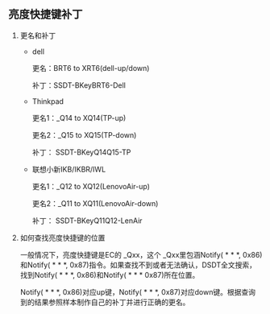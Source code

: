 ## 亮度快捷键补丁

1. 更名和补丁

   - dell

     更名：BRT6 to XRT6(dell-up/down)

     补丁：SSDT-BKeyBRT6-Dell

   - Thinkpad

     更名1：_Q14 to XQ14(TP-up)

     更名2：_Q15 to XQ15(TP-down)

     补丁： SSDT-BKeyQ14Q15-TP

   - 联想小新IKB/IKBR/IWL

     更名1：_Q12 to XQ12(LenovoAir-up)

     更名2：_Q11 to XQ11(LenovoAir-down)

     补丁： SSDT-BKeyQ11Q12-LenAir

2. 如何查找亮度快捷键的位置

   一般情况下，亮度快捷键是EC的 _Qxx，这个 _Qxx里包涵Notify( * * *, 0x86)和Notify( * * *, 0x87)指令。如果查找不到或者无法确认，DSDT全文搜索，找到Notify( * * *, 0x86)和Notify( * * * 0x87)所在位置。

   Notify( * * *, 0x86)对应up键，Notify( * * *, 0x87)对应down键。根据查询到的结果参照样本制作自己的补丁并进行正确的更名。
